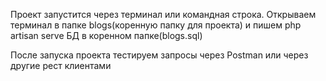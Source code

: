 Проект запустится через терминал или командная строка. Открываем терминал в папке blogs(коренную папку для проекта) и пишем php artisan serve БД в коренном папке(blogs.sql)

После запуска проекта тестируем запросы через Postman или через другие рест клиентами